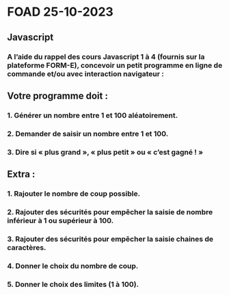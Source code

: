 # FOAD 25-10-2023
## Javascript
### A l’aide du rappel des cours Javascript 1 à 4 (fournis sur la plateforme FORM-E), concevoir un petit programme en ligne de commande et/ou avec interaction navigateur :
## Votre programme doit :
### 1. Générer un nombre entre 1 et 100 aléatoirement.
### 2. Demander de saisir un nombre entre 1 et 100.
### 3. Dire si « plus grand », « plus petit » ou « c’est gagné ! »
## Extra :
### 1. Rajouter le nombre de coup possible.
### 2. Rajouter des sécurités pour empêcher la saisie de nombre inférieur à 1 ou supérieur à 100.
### 3. Rajouter des sécurités pour empêcher la saisie chaines de caractères.
### 4. Donner le choix du nombre de coup.
### 5. Donner le choix des limites (1 à 100).